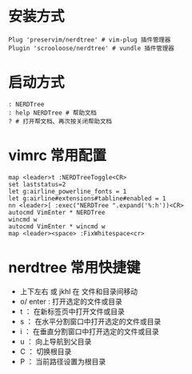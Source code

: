 # 安装方式
```shell
Plug 'preservim/nerdtree' # vim-plug 插件管理器
Plugin 'scrooloose/nerdtree' # vundle 插件管理器
```

# 启动方式
```vim
: NERDTree
: help NERDTree # 帮助文档
? # 打开帮文档、再次按关闭帮助文档
```

# vimrc 常用配置
```shell
map <leader>t :NERDTreeToggle<CR>
set laststatus=2
let g:airline_powerline_fonts = 1
let g:airline#extensions#tabline#enabled = 1
nn <leader>[ :exec("NERDTree ".expand('%:h'))<CR>
autocmd VimEnter * NERDTree
wincmd w
autocmd VimEnter * wincmd w
map <leader><space> :FixWhitespace<cr>
```

# nerdtree 常用快捷键
- 上下左右 或 jkhl 在 文件和目录间移动
- o/ enter : 打开选定的文件或目录
- t ： 在新标签页中打开文件或目录
- s ： 在水平分割窗口中打开选定的文件或目录
- i ： 在垂直分割窗口中打开选定的文件或目录
- u ： 向上导航到父目录
- C ： 切换根目录
- P ： 当前路径设置为根目录
